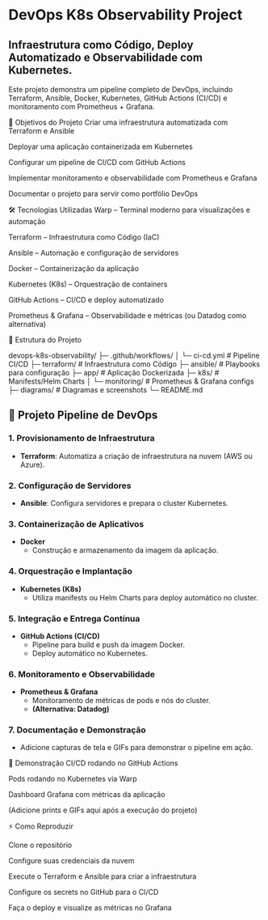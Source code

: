 # DevOps K8s Observability Project

## Infraestrutura como Código, Deploy Automatizado e Observabilidade com Kubernetes.
Este projeto demonstra um pipeline completo de DevOps, incluindo Terraform, Ansible, Docker, Kubernetes, GitHub Actions (CI/CD) e monitoramento com Prometheus + Grafana.

📌 Objetivos do Projeto
Criar uma infraestrutura automatizada com Terraform e Ansible

Deployar uma aplicação containerizada em Kubernetes

Configurar um pipeline de CI/CD com GitHub Actions

Implementar monitoramento e observabilidade com Prometheus e Grafana

Documentar o projeto para servir como portfólio DevOps

🛠️ Tecnologias Utilizadas
Warp – Terminal moderno para visualizações e automação

Terraform – Infraestrutura como Código (IaC)

Ansible – Automação e configuração de servidores

Docker – Containerização da aplicação

Kubernetes (K8s) – Orquestração de containers

GitHub Actions – CI/CD e deploy automatizado

Prometheus & Grafana – Observabilidade e métricas (ou Datadog como alternativa)

📂 Estrutura do Projeto

devops-k8s-observability/
 ├─ .github/workflows/
 │   └─ ci-cd.yml           # Pipeline CI/CD
 ├─ terraform/              # Infraestrutura como Código
 ├─ ansible/                # Playbooks para configuração
 ├─ app/                    # Aplicação Dockerizada
 ├─ k8s/                    # Manifests/Helm Charts
 │   └─ monitoring/         # Prometheus & Grafana configs
 ├─ diagrams/               # Diagramas e screenshots
 └─ README.md

## 🚀 Projeto Pipeline de DevOps

### 1. Provisionamento de Infraestrutura
- **Terraform**: Automatiza a criação de infraestrutura na nuvem (AWS ou Azure).

### 2. Configuração de Servidores
- **Ansible**: Configura servidores e prepara o cluster Kubernetes.

### 3. Containerização de Aplicativos
- **Docker**
  - Construção e armazenamento da imagem da aplicação.

### 4. Orquestração e Implantação
- **Kubernetes (K8s)**
  - Utiliza manifests ou Helm Charts para deploy automático no cluster.

### 5. Integração e Entrega Contínua
- **GitHub Actions (CI/CD)**
  - Pipeline para build e push da imagem Docker.
  - Deploy automático no Kubernetes.

### 6. Monitoramento e Observabilidade
- **Prometheus & Grafana**
  - Monitoramento de métricas de pods e nós do cluster.
  - **(Alternativa: Datadog)**

### 7. Documentação e Demonstração
- Adicione capturas de tela e GIFs para demonstrar o pipeline em ação.

📸 Demonstração
CI/CD rodando no GitHub Actions

Pods rodando no Kubernetes via Warp

Dashboard Grafana com métricas da aplicação

(Adicione prints e GIFs aqui após a execução do projeto)

⚡ Como Reproduzir

Clone o repositório

Configure suas credenciais da nuvem

Execute o Terraform e Ansible para criar a infraestrutura

Configure os secrets no GitHub para o CI/CD

Faça o deploy e visualize as métricas no Grafana


